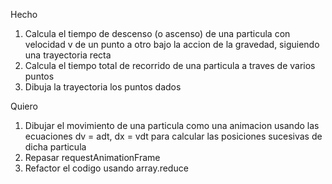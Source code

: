 Hecho

1. Calcula el tiempo de descenso (o ascenso) de una particula con velocidad v de un punto a otro bajo la accion de la gravedad, siguiendo una trayectoria recta
2. Calcula el tiempo total de recorrido de una particula a traves de varios puntos
3. Dibuja la trayectoria los puntos dados

Quiero

1. Dibujar el movimiento de una particula como una animacion usando las ecuaciones dv = adt, dx = vdt para calcular las posiciones sucesivas de dicha particula
2. Repasar requestAnimationFrame
3. Refactor el codigo usando array.reduce
